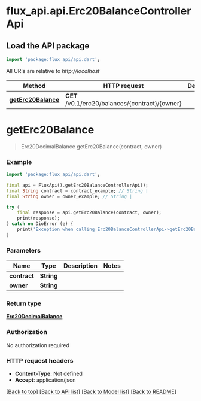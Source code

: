 # flux_api.api.Erc20BalanceControllerApi

## Load the API package
```dart
import 'package:flux_api/api.dart';
```

All URIs are relative to *http://localhost*

Method | HTTP request | Description
------------- | ------------- | -------------
[**getErc20Balance**](Erc20BalanceControllerApi.md#geterc20balance) | **GET** /v0.1/erc20/balances/{contract}/{owner} | 


# **getErc20Balance**
> Erc20DecimalBalance getErc20Balance(contract, owner)



### Example
```dart
import 'package:flux_api/api.dart';

final api = FluxApi().getErc20BalanceControllerApi();
final String contract = contract_example; // String | 
final String owner = owner_example; // String | 

try {
    final response = api.getErc20Balance(contract, owner);
    print(response);
} catch on DioError (e) {
    print('Exception when calling Erc20BalanceControllerApi->getErc20Balance: $e\n');
}
```

### Parameters

Name | Type | Description  | Notes
------------- | ------------- | ------------- | -------------
 **contract** | **String**|  | 
 **owner** | **String**|  | 

### Return type

[**Erc20DecimalBalance**](Erc20DecimalBalance.md)

### Authorization

No authorization required

### HTTP request headers

 - **Content-Type**: Not defined
 - **Accept**: application/json

[[Back to top]](#) [[Back to API list]](../README.md#documentation-for-api-endpoints) [[Back to Model list]](../README.md#documentation-for-models) [[Back to README]](../README.md)

